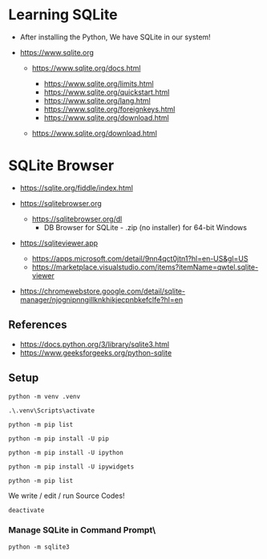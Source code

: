 # Learning SQLite

- After installing the Python, We have SQLite in our system! 

- https://www.sqlite.org
    - https://www.sqlite.org/docs.html
        - https://www.sqlite.org/limits.html
        - https://www.sqlite.org/quickstart.html
        - https://www.sqlite.org/lang.html
        - https://www.sqlite.org/foreignkeys.html
        - https://www.sqlite.org/download.html

    - https://www.sqlite.org/download.html

# SQLite Browser

- https://sqlite.org/fiddle/index.html

- https://sqlitebrowser.org
    - https://sqlitebrowser.org/dl
        - DB Browser for SQLite - .zip (no installer) for 64-bit Windows

- https://sqliteviewer.app
    - https://apps.microsoft.com/detail/9nn4qct0jtn1?hl=en-US&gl=US
    - https://marketplace.visualstudio.com/items?itemName=qwtel.sqlite-viewer

- https://chromewebstore.google.com/detail/sqlite-manager/njognipnngillknkhikjecpnbkefclfe?hl=en

## References

- https://docs.python.org/3/library/sqlite3.html
- https://www.geeksforgeeks.org/python-sqlite

## Setup

```shell
python -m venv .venv
```

```shell
.\.venv\Scripts\activate
```

```shell
python -m pip list
```

```shell
python -m pip install -U pip
```

```shell
python -m pip install -U ipython
```

```shell
python -m pip install -U ipywidgets
```

```shell
python -m pip list
```

We write / edit / run Source Codes!


```shell
deactivate
```

### Manage SQLite in Command Prompt\

```shell
python -m sqlite3
```